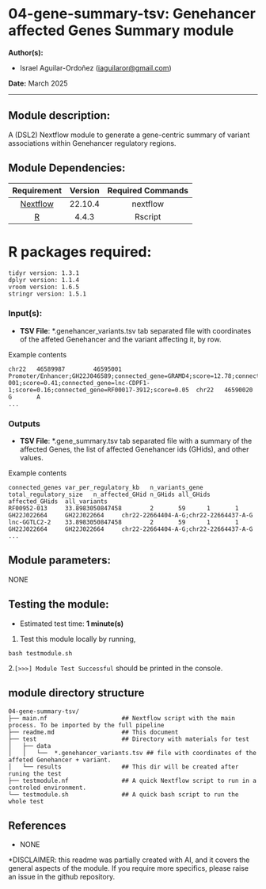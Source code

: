 # 04-gene-summary-tsv: Genehancer affected Genes Summary module

**Author(s):**

* Israel Aguilar-Ordoñez (iaguilaror@gmail.com)

**Date:** March 2025  

---

## Module description:  

A (DSL2) Nextflow module to generate a gene-centric summary of variant associations within Genehancer regulatory regions.

## Module Dependencies:
| Requirement | Version  | Required Commands |
|:---------:|:--------:|:-------------------:|
| [Nextflow](https://www.nextflow.io/docs/latest/getstarted.html) | 22.10.4 | nextflow |
| [R](https://www.r-project.org/) | 4.4.3 | Rscript |

# R packages required:

```
tidyr version: 1.3.1
dplyr version: 1.1.4
vroom version: 1.6.5
stringr version: 1.5.1
```

### Input(s):

- **TSV File**: *.genehancer_variants.tsv tab separated file with coordinates of the affeted Genehancer and the variant affecting it, by row.

Example contents  
```
chr22   46589987        46595001        Promoter/Enhancer;GH22J046589;connected_gene=GRAMD4;score=12.78;connected_gene=TBC1D22A;score=4.32;connected_gene=CERK;score=2.47;connected_gene=MK280393;score=0.45;connected_gene=AB372664-001;score=0.41;connected_gene=lnc-CDPF1-1;score=0.16;connected_gene=RF00017-3912;score=0.05  chr22   46590020        G       A
...

```

### Outputs

- **TSV File**: *.gene_summary.tsv tab separated file with a summary of the affected Genes, the list of affected Genehancer ids (GHids), and other values.

Example contents  
```
connected_genes var_per_regulatory_kb   n_variants_gene total_regulatory_size   n_affected_GHid n_GHids all_GHids       affected_GHids  all_variants
RF00952-013     33.8983050847458        2       59      1       1       GH22J022664     GH22J022664     chr22-22664404-A-G;chr22-22664437-A-G
lnc-GGTLC2-2    33.8983050847458        2       59      1       1       GH22J022664     GH22J022664     chr22-22664404-A-G;chr22-22664437-A-G
...

```

## Module parameters:

NONE  

## Testing the module:

* Estimated test time:  **1 minute(s)**  

1. Test this module locally by running,
```
bash testmodule.sh
```

2.`[>>>] Module Test Successful` should be printed in the console.  

## module directory structure

````
04-gene-summary-tsv/          
├── main.nf                     ## Nextflow script with the main process. To be imported by the full pipeline 
├── readme.md                   ## This document
├── test                        ## Directory with materials for test
│   ├── data
│   │   └──  *.genehancer_variants.tsv ## file with coordinates of the affeted Genehancer + variant.
│   └── results                 ## This dir will be created after runing the test
├── testmodule.nf               ## A quick Nextflow script to run in a controled environment.
└── testmodule.sh               ## A quick bash script to run the whole test
````

## References
* NONE

*DISCLAIMER: this readme was partially created with AI, and it covers the general aspects of the module. If you require more specifics, please raise an issue in the github repository.  
